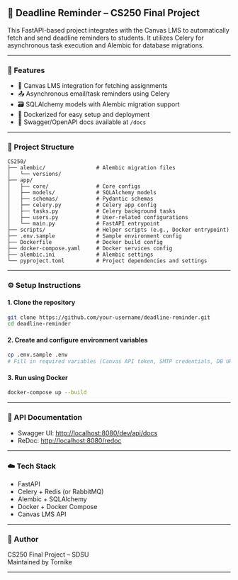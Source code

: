 ## 📅 Deadline Reminder – CS250 Final Project

This FastAPI-based project integrates with the Canvas LMS to automatically fetch and send deadline reminders to students. It utilizes Celery for asynchronous task execution and Alembic for database migrations.

---

### 🚀 Features

- 🔌 Canvas LMS integration for fetching assignments
- 📤 Asynchronous email/task reminders using Celery
- 🗃️ SQLAlchemy models with Alembic migration support
- 🐳 Dockerized for easy setup and deployment
- 📑 Swagger/OpenAPI docs available at `/docs`

---

### 📁 Project Structure

```
CS250/
├── alembic/                # Alembic migration files
│   └── versions/
├── app/
│   ├── core/               # Core configs
│   ├── models/             # SQLAlchemy models
│   ├── schemas/            # Pydantic schemas
│   ├── celery.py           # Celery app config
│   ├── tasks.py            # Celery background tasks
│   ├── users.py            # User-related configurations
│   └── main.py             # FastAPI entrypoint
├── scripts/                # Helper scripts (e.g., Docker entrypoint)
├── .env.sample             # Sample environment config
├── Dockerfile              # Docker build config
├── docker-compose.yaml     # Docker services config
├── alembic.ini             # Alembic settings
└── pyproject.toml          # Project dependencies and settings
```

---

### ⚙️ Setup Instructions

#### 1. Clone the repository

```bash
git clone https://github.com/your-username/deadline-reminder.git
cd deadline-reminder
```

#### 2. Create and configure environment variables

```bash
cp .env.sample .env
# Fill in required variables (Canvas API token, SMTP credentials, DB URL, etc.)
```

#### 3. Run using Docker

```bash
docker-compose up --build
```

---

### 📄 API Documentation

- Swagger UI: [http://localhost:8080/dev/api/docs](http://localhost:8080/dev/api/docs)
- ReDoc: [http://localhost:8080/redoc](http://localhost:8080/redoc)

---

### ☁️ Tech Stack

- FastAPI
- Celery + Redis (or RabbitMQ)
- Alembic + SQLAlchemy
- Docker + Docker Compose
- Canvas LMS API

---

### 👤 Author

CS250 Final Project – SDSU  
Maintained by Tornike

---